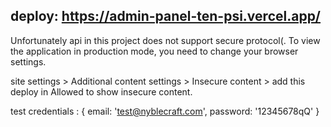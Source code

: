## deploy: https://admin-panel-ten-psi.vercel.app/

Unfortunately  api in this project  does not support secure protocol(.
To view the application in production mode, you need to change your browser settings.

site settings > Additional content settings > Insecure content > add this deploy in Allowed to show insecure content.

test credentials : { email: 'test@nyblecraft.com', password: '12345678qQ' }